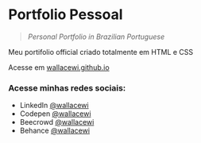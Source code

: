 # Portfolio Pessoal
> *Personal Portfolio in Brazilian Portuguese*

Meu portifolio official criado totalmente em HTML e CSS

Acesse em [wallacewi.github.io](https://wallacewi.github.io)

### Acesse minhas redes sociais:
* LinkedIn [@wallacewi](https://www.linkedin.com/in/wallacewi/)
* Codepen [@wallacewi](https://codepen.io/wallacewi)
* Beecrowd [@wallacewi](https://www.beecrowd.com.br/judge/pt/profile/604174)
* Behance [@wallacewi](http://be.net/wallacewi)
